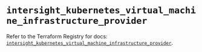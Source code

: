 # `intersight_kubernetes_virtual_machine_infrastructure_provider`

Refer to the Terraform Registry for docs: [`intersight_kubernetes_virtual_machine_infrastructure_provider`](https://registry.terraform.io/providers/ciscodevnet/intersight/1.0.71/docs/resources/kubernetes_virtual_machine_infrastructure_provider).
